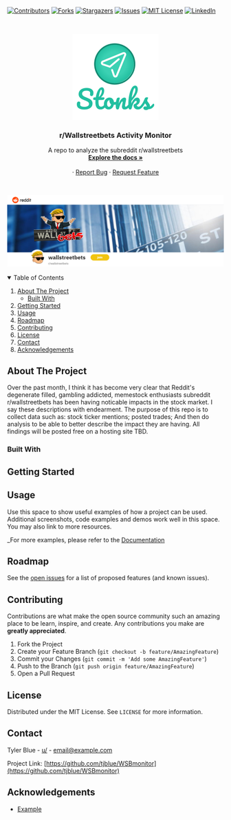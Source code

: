 <!--
*** Thanks for checking out the Best-README-Template. If you have a suggestion
*** that would make this better, please fork the repo and create a pull request
*** or simply open an issue with the tag "enhancement".
*** Thanks again! Now go create something AMAZING! :D
-->



<!-- PROJECT SHIELDS -->
<!--
*** I'm using markdown "reference style" links for readability.
*** Reference links are enclosed in brackets [ ] instead of parentheses ( ).
*** See the bottom of this document for the declaration of the reference variables
*** for contributors-url, forks-url, etc. This is an optional, concise syntax you may use.
*** https://www.markdownguide.org/basic-syntax/#reference-style-links
-->
[![Contributors][contributors-shield]][contributors-url]
[![Forks][forks-shield]][forks-url]
[![Stargazers][stars-shield]][stars-url]
[![Issues][issues-shield]][issues-url]
[![MIT License][license-shield]][license-url]
[![LinkedIn][linkedin-shield]][linkedin-url]



<!-- PROJECT LOGO -->
<br />
<p align="center">
  <a href="https://github.com/WSBmonitor/images/stonksLogo">
    <img src="images/stonksLogo.png" alt="Logo">
  </a>

  <h3 align="center">r/Wallstreetbets Activity Monitor</h3>

  <p align="center">
    A repo to analyze the subreddit r/wallstreetbets
    <br />
    <a href="https://github.com/WSBmonitor/main"><strong>Explore the docs »</strong></a>
    <br />
    <br />
    ·
    <a href="https://github.com/WSBmonitor/issues">Report Bug</a>
    ·
    <a href="https://github.com/WSBmonitor/issues">Request Feature</a>
  </p>
</p>

<!-- Banner -->
<br>
<p align="center">
  <a href="https://github.com/WSBmonitor/images/r.wallstreetbetsBanner">
    <img src="images/r.wallstreetbetsBanner.png" alt="Banner">
  </a>
</p>
  
<!-- TABLE OF CONTENTS -->
<details open="open">
  <summary>Table of Contents</summary>
  <ol>
    <li>
      <a href="#about-the-project">About The Project</a>
      <ul>
        <li><a href="#built-with">Built With</a></li>
      </ul>
    </li>
    <li>
      <a href="#getting-started">Getting Started</a>
    </li>
    <li><a href="#usage">Usage</a></li>
    <li><a href="#roadmap">Roadmap</a></li>
    <li><a href="#contributing">Contributing</a></li>
    <li><a href="#license">License</a></li>
    <li><a href="#contact">Contact</a></li>
    <li><a href="#acknowledgements">Acknowledgements</a></li>
  </ol>
</details>

<!-- ABOUT THE PROJECT -->
## About The Project



Over the past month, I think it has become very clear that Reddit's degenerate filled, gambling addicted, memestock enthusiasts subreddit r/wallstreetbets has been having noticable impacts in the stock market. I say these descriptions with endearment. The purpose of this repo is to collect data such as: stock ticker mentions; posted trades; And then do analysis to be able to better describe the impact they are having. All findings will be posted free on a hosting site TBD.  

<!-- Built With -->
### Built With




<!-- GETTING STARTED -->
## Getting Started




<!-- USAGE EXAMPLES -->
## Usage

Use this space to show useful examples of how a project can be used. Additional screenshots, code examples and demos work well in this space. You may also link to more resources.

_For more examples, please refer to the [Documentation](https://example.com)



<!-- ROADMAP -->
## Roadmap

See the [open issues](https://github.com/WSBmonitor/issues) for a list of proposed features (and known issues).



<!-- CONTRIBUTING -->
## Contributing

Contributions are what make the open source community such an amazing place to be learn, inspire, and create. Any contributions you make are **greatly appreciated**.

1. Fork the Project
2. Create your Feature Branch (`git checkout -b feature/AmazingFeature`)
3. Commit your Changes (`git commit -m 'Add some AmazingFeature'`)
4. Push to the Branch (`git push origin feature/AmazingFeature`)
5. Open a Pull Request



<!-- LICENSE -->
## License

Distributed under the MIT License. See `LICENSE` for more information.



<!-- CONTACT -->
## Contact

Tyler Blue - [u/](https://twitter.com/your_username) - email@example.com

Project Link: [https://github.com/tjblue/WSBmonitor](https://github.com/tjblue/WSBmonitor)



<!-- ACKNOWLEDGEMENTS -->
## Acknowledgements
* [Example](https://www.google.com)






<!-- MARKDOWN LINKS & IMAGES -->
<!-- https://www.markdownguide.org/basic-syntax/#reference-style-links -->
[contributors-shield]: https://img.shields.io/github/contributors/tjblue/WSBmonitor.svg?style=for-the-badge
[contributors-url]: https://github.com/WSBmonitor/graphs/contributors
[forks-shield]: https://img.shields.io/github/forks/tjblue/WSBmonitor.svg?style=for-the-badge
[forks-url]: https://github.com/WSBmonitor/network/members
[stars-shield]: https://img.shields.io/github/stars/tjblue/WSBmonitor.svg?style=for-the-badge
[stars-url]: https://github.com/WSBmonitor/stargazers
[issues-shield]: https://img.shields.io/github/issues/tjblue/WSBmonitor.svg?style=for-the-badge
[issues-url]: https://github.com/WSBmonitor/issues
[license-shield]: https://img.shields.io/github/license/tjblue/WSBmonitor.svg?style=for-the-badge
[license-url]: https://github.com/WSBmonitor/blob/master/LICENSE.txt
[linkedin-shield]: https://img.shields.io/badge/-LinkedIn-black.svg?style=for-the-badge&logo=linkedin&colorB=555
[linkedin-url]: https://linkedin.com/in/tylerblue2023
[product-screenshot]: images/screenshot.png
